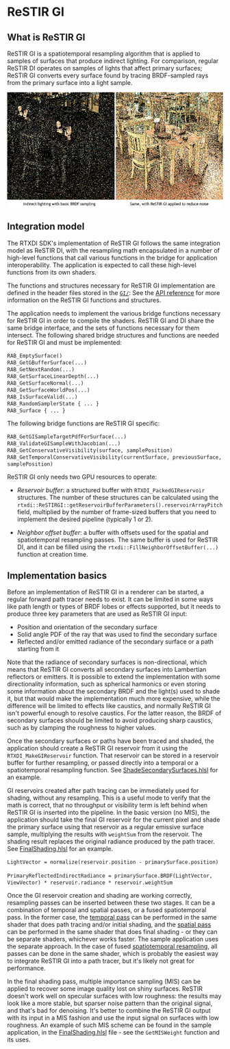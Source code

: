 # ReSTIR GI

## What is ReSTIR GI

ReSTIR GI is a spatiotemporal resampling algorithm that is applied to samples of surfaces that produce indirect lighting. For comparison, regular ReSTIR DI operates on samples of lights that affect primary surfaces; ReSTIR GI converts every surface found by tracing BRDF-sampled rays from the primary surface into a light sample.

![ReSTIR GI](Images/ReSTIRGI.png)

## Integration model

The RTXDI SDK's implementation of ReSTIR GI follows the same integration model as ReSTIR DI, with the resampling math encapsulated in a number of high-level functions that call various functions in the bridge for application interoperability. The application is expected to call these high-level functions from its own shaders.

The functions and structures necessary for ReSTIR GI implementation are defined in the header files stored in the [`GI/`](../Libraries/Rtxdi/Include/RTXDI/GI/): See the [API reference](ShaderAPI-RestirGI.md) for more information on the ReSTIR GI functions and structures.

The application needs to implement the various bridge functions necessary for ReSTIR GI in order to compile the shaders. ReSTIR GI and DI share the same bridge interface, and the sets of functions necessary for them intersect. The following shared bridge structures and functions are needed for ReSTIR GI and must be implemented:

	RAB_EmptySurface()
	RAB_GetGBufferSurface(...)
	RAB_GetNextRandom(...)
	RAB_GetSurfaceLinearDepth(...)
	RAB_GetSurfaceNormal(...)
	RAB_GetSurfaceWorldPos(...)
	RAB_IsSurfaceValid(...)
	RAB_RandomSamplerState { ... }
	RAB_Surface { ... }

The following bridge functions are ReSTIR GI specific:

	RAB_GetGISampleTargetPdfForSurface(...)
	RAB_ValidateGISampleWithJacobian(...)
	RAB_GetConservativeVisibility(surface, samplePosition)
	RAB_GetTemporalConservativeVisibility(currentSurface, previousSurface, samplePosition)

ReSTIR GI only needs two GPU resources to operate:

- *Reservoir buffer*: a structured buffer with `RTXDI_PackedGIReservoir` structures. The number of these structures can be calculated using the `rtxdi::ReSTIRGI::getReservoirBufferParameters().reservoirArrayPitch` field, multiplied by the number of frame-sized buffers that you need to implement the desired pipeline (typically 1 or 2).

- *Neighbor offset buffer*: a buffer with offsets used for the spatial and spatiotemporal resampling passes. The same buffer is used for ReSTIR DI, and it can be filled using the `rtxdi::FillNeighborOffsetBuffer(...)` function at creation time.

## Implementation basics

Before an implementation of ReSTIR GI in a renderer can be started, a regular forward path tracer needs to exist. It can be limited in some ways like path length or types of BRDF lobes or effects supported, but it needs to produce three key parameters that are used as ReSTIR GI input: 

- Position and orientation of the secondary surface
- Solid angle PDF of the ray that was used to find the secondary surface
- Reflected and/or emitted radiance of the secondary surface or a path starting from it

Note that the radiance of secondary surfaces is non-directional, which means that ReSTIR GI converts all secondary surfaces into Lambertian reflectors or emitters. It is possible to extend the implementation with some directionality information, such as spherical harmonics or even storing some information about the secondary BRDF and the light(s) used to shade it, but that would make the implementation much more expensive, while the difference will be limited to effects like caustics, and normally ReSTIR GI isn't powerful enough to resolve caustics. For the latter reason, the BRDF of secondary surfaces should be limited to avoid producing sharp caustics, such as by clamping the roughness to higher values.

Once the secondary surfaces or paths have been traced and shaded, the application should create a ReSTIR GI reservoir from it using the `RTXDI_MakeGIReservoir` function. That reservoir can be stored in a reservoir buffer for further resampling, or passed directly into a temporal or a spatiotemporal resampling function. See [ShadeSecondarySurfaces.hlsl](../shaders/LightingPasses/ShadeSecondarySurfaces.hlsl) for an example.

GI reservoirs created after path tracing can be immediately used for shading, without any resampling. This is a useful mode to verify that the math is correct, that no throughput or visibility term is left behind when ReSTIR GI is inserted into the pipeline. In the basic version (no MIS), the application should take the final GI reservoir for the current pixel and shade the primary surface using that reservoir as a regular emissive surface sample, multiplying the results with `weightSum` from the reservoir. The shading result replaces the original radiance produced by the path tracer. See [FinalShading.hlsl](../shaders/LightingPasses/GI/FinalShading.hlsl) for an example.

	LightVector = normalize(reservoir.position - primarySurface.position)

	PrimaryReflectedIndirectRadiance = primarySurface.BRDF(LightVector, ViewVector) * reservoir.radiance * reservoir.weightSum

Once the GI reservoir creation and shading are working correctly, resampling passes can be inserted between these two stages. It can be a combination of temporal and spatial passes, or a fused spatiotemporal pass. In the former case, the [temporal pass](../shaders/LightingPasses/GI/TemporalResampling.hlsl) can be performed in the same shader that does path tracing and/or initial shading, and the [spatial pass](../shaders/LightingPasses/GI/SpatialResampling.hlsl) can be performed in the same shader that does final shading - or they can be separate shaders, whichever works faster. The sample application uses the separate approach. In the case of fused [spatiotemporal resampling](../shaders/LightingPasses/GI/FusedResampling.hlsl), all passes can be done in the same shader, which is probably the easiest way to integrate ReSTIR GI into a path tracer, but it's likely not great for performance.

In the final shading pass, multiple importance sampling (MIS) can be applied to recover some image quality lost on shiny surfaces. ReSTIR doesn't work well on specular surfaces with low roughness: the results may look like a more stable, but sparser noise pattern than the original signal, and that's bad for denoising. It's better to combine the ReSTIR GI output with its input in a MIS fashion and use the input signal on surfaces with low roughness. An example of such MIS scheme can be found in the sample application, in the [FinalShading.hlsl](../shaders/LightingPasses/GI/FinalShading.hlsl) file - see the `GetMISWeight` function and its uses.